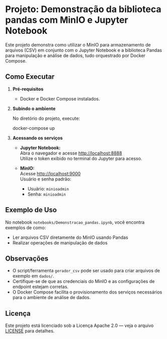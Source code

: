 # Projeto: Demonstração da biblioteca pandas com MinIO e Jupyter Notebook

Este projeto demonstra como utilizar o MinIO para armazenamento de arquivos (CSV) em conjunto com o Jupyter Notebook e a biblioteca Pandas para manipulação e análise de dados, tudo orquestrado por Docker Compose.


## Como Executar

1. **Pré-requisitos**  
   - Docker e Docker Compose instalados.

2. **Subindo o ambiente**

   No diretório do projeto, execute:
   
   docker-compose up
   

3. **Acessando os serviços**

   - **Jupyter Notebook:**  
     Abra o navegador e acesse [http://localhost:8888](http://localhost:8888)  
     Utilize o token exibido no terminal do Jupyter para acesso.

   - **MinIO:**  
     Acesse [http://localhost:9000](http://localhost:9000)  
     Usuário e senha padrão:  
     - Usuário: `minioadmin`
     - Senha: `minioadmin`

## Exemplo de Uso

No notebook `notebooks/Demonstracao_pandas.ipynb`, você encontra exemplos de como:
- Ler arquivos CSV diretamente do MinIO usando Pandas
- Realizar operações de manipulação de dados


## Observações

- O script/ferramenta `gerador_csv` pode ser usado para criar arquivos de exemplo em `dados/`.
- Certifique-se de que as credenciais do MinIO e as configurações de endpoint estejam corretas.
- O Docker Compose facilita o provisionamento dos serviços necessários para o ambiente de análise de dados.

## Licença

Este projeto está licenciado sob a Licença Apache 2.0 — veja o arquivo [LICENSE](LICENSE) para detalhes.

